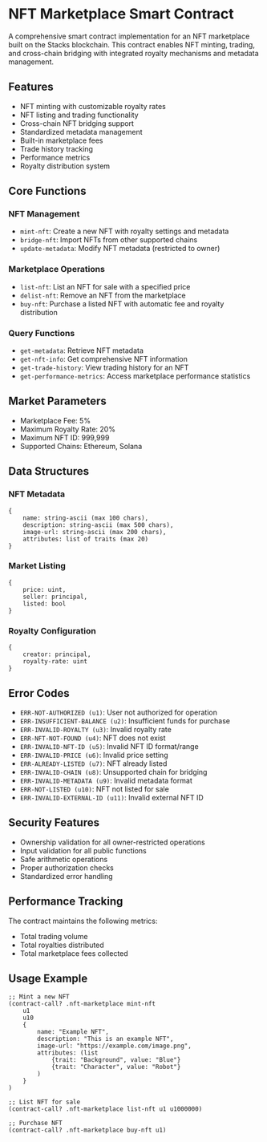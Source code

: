 # NFT Marketplace Smart Contract

A comprehensive smart contract implementation for an NFT marketplace built on the Stacks blockchain. This contract enables NFT minting, trading, and cross-chain bridging with integrated royalty mechanisms and metadata management.

## Features

- NFT minting with customizable royalty rates
- NFT listing and trading functionality
- Cross-chain NFT bridging support
- Standardized metadata management
- Built-in marketplace fees
- Trade history tracking
- Performance metrics
- Royalty distribution system

## Core Functions

### NFT Management

- `mint-nft`: Create a new NFT with royalty settings and metadata
- `bridge-nft`: Import NFTs from other supported chains
- `update-metadata`: Modify NFT metadata (restricted to owner)

### Marketplace Operations

- `list-nft`: List an NFT for sale with a specified price
- `delist-nft`: Remove an NFT from the marketplace
- `buy-nft`: Purchase a listed NFT with automatic fee and royalty distribution

### Query Functions

- `get-metadata`: Retrieve NFT metadata
- `get-nft-info`: Get comprehensive NFT information
- `get-trade-history`: View trading history for an NFT
- `get-performance-metrics`: Access marketplace performance statistics

## Market Parameters

- Marketplace Fee: 5%
- Maximum Royalty Rate: 20%
- Maximum NFT ID: 999,999
- Supported Chains: Ethereum, Solana

## Data Structures

### NFT Metadata
```
{
    name: string-ascii (max 100 chars),
    description: string-ascii (max 500 chars),
    image-url: string-ascii (max 200 chars),
    attributes: list of traits (max 20)
}
```

### Market Listing
```
{
    price: uint,
    seller: principal,
    listed: bool
}
```

### Royalty Configuration
```
{
    creator: principal,
    royalty-rate: uint
}
```

## Error Codes

- `ERR-NOT-AUTHORIZED (u1)`: User not authorized for operation
- `ERR-INSUFFICIENT-BALANCE (u2)`: Insufficient funds for purchase
- `ERR-INVALID-ROYALTY (u3)`: Invalid royalty rate
- `ERR-NFT-NOT-FOUND (u4)`: NFT does not exist
- `ERR-INVALID-NFT-ID (u5)`: Invalid NFT ID format/range
- `ERR-INVALID-PRICE (u6)`: Invalid price setting
- `ERR-ALREADY-LISTED (u7)`: NFT already listed
- `ERR-INVALID-CHAIN (u8)`: Unsupported chain for bridging
- `ERR-INVALID-METADATA (u9)`: Invalid metadata format
- `ERR-NOT-LISTED (u10)`: NFT not listed for sale
- `ERR-INVALID-EXTERNAL-ID (u11)`: Invalid external NFT ID

## Security Features

- Ownership validation for all owner-restricted operations
- Input validation for all public functions
- Safe arithmetic operations
- Proper authorization checks
- Standardized error handling

## Performance Tracking

The contract maintains the following metrics:
- Total trading volume
- Total royalties distributed
- Total marketplace fees collected

## Usage Example

```clarity
;; Mint a new NFT
(contract-call? .nft-marketplace mint-nft 
    u1 
    u10 
    {
        name: "Example NFT",
        description: "This is an example NFT",
        image-url: "https://example.com/image.png",
        attributes: (list 
            {trait: "Background", value: "Blue"}
            {trait: "Character", value: "Robot"}
        )
    }
)

;; List NFT for sale
(contract-call? .nft-marketplace list-nft u1 u1000000)

;; Purchase NFT
(contract-call? .nft-marketplace buy-nft u1)
```